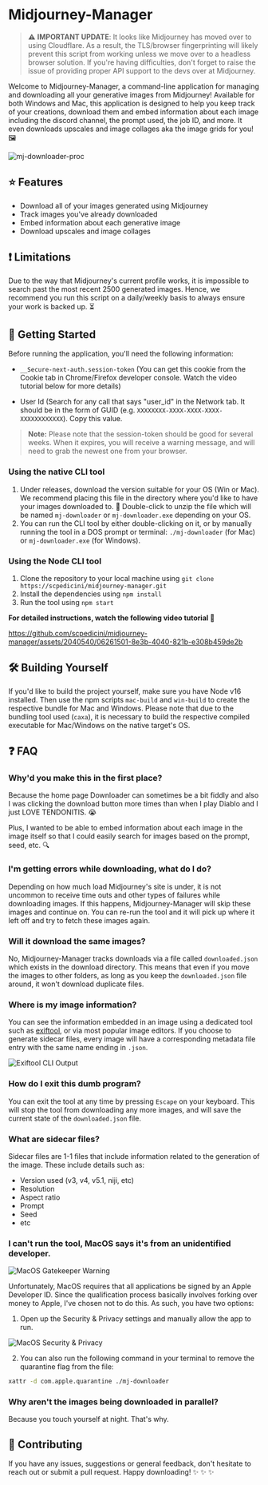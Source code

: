 # Midjourney-Manager 

> :warning: **IMPORTANT UPDATE**: It looks like Midjourney has moved over to using Cloudflare. As a result, the TLS/browser fingerprinting will likely prevent this script from working unless we move over to a headless browser solution. If you're having difficulties, don't forget to raise the issue of providing proper API support to the devs over at Midjourney.


Welcome to Midjourney-Manager, a command-line application for managing and downloading all your generative images from Midjourney! Available for both Windows and Mac, this application is designed to help you keep track of your creations, download them and embed information about each image including the discord channel, the prompt used, the job ID, and more. It even downloads upscales and image collages aka the image grids for you! :framed_picture:


![mj-downloader-proc](https://github.com/scpedicini/midjourney-manager/assets/2040540/1db1419c-d010-4702-b98c-cf0a3b4ac0b8)

## :star: Features

- Download all of your images generated using Midjourney
- Track images you've already downloaded
- Embed information about each generative image
- Download upscales and image collages

## :exclamation: Limitations
Due to the way that Midjourney's current profile works, it is impossible to search past the most recent 2500 generated images. Hence, we recommend you run this script on a daily/weekly basis to always ensure your work is backed up. :hourglass_flowing_sand:

## :rocket: Getting Started


Before running the application, you'll need the following information:

- `__Secure-next-auth.session-token` (You can get this cookie from the Cookie tab in Chrome/Firefox developer console. Watch the video tutorial below for more details)

- User Id (Search for any call that says "user_id" in the Network tab. It should be in the form of GUID (e.g. `XXXXXXXX-XXXX-XXXX-XXXX-XXXXXXXXXXXX`). Copy this value.

> **Note:** Please note that the session-token should be good for several weeks. When it expires, you will receive a warning message, and will need to grab the newest one from your browser.

### Using the native CLI tool

1. Under releases, download the version suitable for your OS (Win or Mac). We recommend placing this file in the directory where you'd like to have your images downloaded to. :file_folder: Double-click to unzip the file which will be named `mj-downloader` or `mj-downloader.exe` depending on your OS.
2. You can run the CLI tool by either double-clicking on it, or by manually running the tool in a DOS prompt or terminal: `./mj-downloader` (for Mac) or `mj-downloader.exe` (for Windows).

### Using the Node CLI tool

1. Clone the repository to your local machine using `git clone https://scpedicini/midjourney-manager.git`
2. Install the dependencies using `npm install`
3. Run the tool using `npm start`

**For detailed instructions, watch the following video tutorial :movie_camera:**




https://github.com/scpedicini/midjourney-manager/assets/2040540/06261501-8e3b-4040-821b-e308b459de2b




## :hammer_and_wrench: Building Yourself

If you'd like to build the project yourself, make sure you have Node v16 installed. Then use the npm scripts `mac-build` and `win-build` to create the respective bundle for Mac and Windows. Please note that due to the bundling tool used (`caxa`), it is necessary to build the respective compiled executable for Mac/Windows on the native target's OS.

## :question: FAQ

### Why'd you make this in the first place?

Because the home page Downloader can sometimes be a bit fiddly and also I was clicking the download button more times than when I play Diablo and I just LOVE TENDONITIS. :sob: 

Plus, I wanted to be able to embed information about each image in the image itself so that I could easily search for images based on the prompt, seed, etc. :mag:

### I'm getting errors while downloading, what do I do?

Depending on how much load Midjourney's site is under, it is not uncommon to receive time outs and other types of failures while downloading images. If this happens, Midjourney-Manager will skip these images and continue on. You can re-run the tool and it will pick up where it left off and try to fetch these images again.

### Will it download the same images?

No, Midjourney-Manager tracks downloads via a file called `downloaded.json` which exists in the download directory. This means that even if you move the images to other folders, as long as you keep the `downloaded.json` file around, it won't download duplicate files.

### Where is my image information?

You can see the information embedded in an image using a dedicated tool such as [exiftool](https://exiftool.org), or via most popular image editors. If you choose to generate sidecar files, every image will have a corresponding metadata file entry with the same name ending in `.json`.

![Exiftool CLI Output](assets/exiftool.jpg)

### How do I exit this dumb program?

You can exit the tool at any time by pressing `Escape` on your keyboard. This will stop the tool from downloading any more images, and will save the current state of the `downloaded.json` file.

### What are sidecar files?

Sidecar files are 1-1 files that include information related to the generation of the image. These include details such as:
- Version used (v3, v4, v5.1, niji, etc)
- Resolution
- Aspect ratio
- Prompt
- Seed
- etc

### I can't run the tool, MacOS says it's from an unidentified developer.

![MacOS Gatekeeper Warning](assets/gatekeep-warning.jpg)

Unfortunately, MacOS requires that all applications be signed by an Apple Developer ID. Since the qualification process basically involves forking over money to Apple, I've chosen not to do this. As such, you have two options:

1. Open up the Security & Privacy settings and manually allow the app to run.

![MacOS Security & Privacy](assets/allow.jpg)

2. You can also run the following command in your terminal to remove the quarantine flag from the file:

```bash
xattr -d com.apple.quarantine ./mj-downloader
```

### Why aren't the images being downloaded in parallel?

Because you touch yourself at night. That's why.

## :construction_worker: Contributing

If you have any issues, suggestions or general feedback, don't hesitate to reach out or submit a pull request. Happy downloading! :sparkles: :sparkles: :sparkles:
